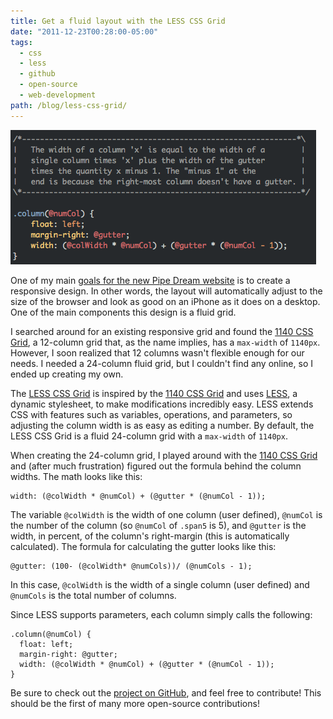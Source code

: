 ```yaml
---
title: Get a fluid layout with the LESS CSS Grid
date: "2011-12-23T00:28:00-05:00"
tags:
  - css
  - less
  - github
  - open-source
  - web-development
path: /blog/less-css-grid/
---
```


![LESS CSS Grid code](./lessgrid.png)

One of my main [goals for the new Pipe Dream website](https://danoc.me/blog/plans-for-bupipedream/) is to create a responsive design. In other words, the layout will automatically adjust to the size of the browser and look as good on an iPhone as it does on a desktop. One of the main components this design is a fluid grid.

I searched around for an existing responsive grid and found the [1140 CSS Grid](http://cssgrid.net/), a 12-column grid that, as the name implies, has a `max-width` of `1140px`. However, I soon realized that 12 columns wasn't flexible enough for our needs. I needed a 24-column fluid grid, but I couldn't find any online, so I ended up creating my own.

The [LESS CSS Grid](https://github.com/danoc/LESS-CSS-Grid) is inspired by the [1140 CSS Grid](http://cssgrid.net/) and uses [LESS](http://lesscss.org/), a dynamic stylesheet, to make modifications incredibly easy. LESS extends CSS with features such as variables, operations, and parameters, so adjusting the column width is as easy as editing a number. By default, the LESS CSS Grid is a fluid 24-column grid with a `max-width` of `1140px`.

When creating the 24-column grid, I played around with the [1140 CSS Grid](http://cssgrid.net/) and (after much frustration) figured out the formula behind the column widths. The math looks like this:

```less
width: (@colWidth * @numCol) + (@gutter * (@numCol - 1));
```

The variable `@colWidth` is the width of one column (user defined), `@numCol` is the number of the column (so `@numCol` of `.span5` is 5), and `@gutter` is the width, in percent, of the column's right-margin (this is automatically calculated). The formula for calculating the gutter looks like this:

```less
@gutter: (100- (@colWidth* @numCols))/ (@numCols - 1);
```

In this case, `@colWidth` is the width of a single column (user defined) and `@numCols` is the total number of columns.

Since LESS supports parameters, each column simply calls the following:

```less
.column(@numCol) {
  float: left;
  margin-right: @gutter;
  width: (@colWidth * @numCol) + (@gutter * (@numCol - 1));
}
```

Be sure to check out the [project on GitHub](https://github.com/danoc/LESS-CSS-Grid), and feel free to contribute! This should be the first of many more open-source contributions!
